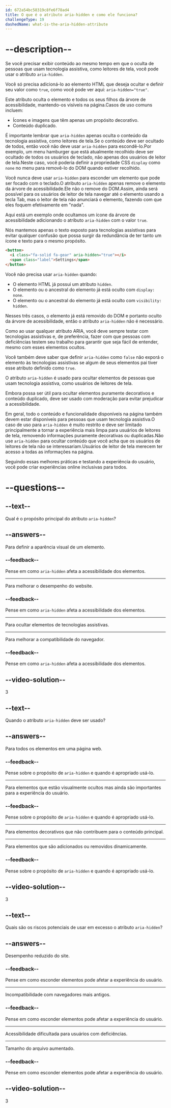 ```yaml
---
id: 672a54bc58319c8fe6f78ad4
title: O que é o atributo aria-hidden e como ele funciona?
challengeType: 19
dashedName: what-is-the-aria-hidden-attribute
---
```


# --description--

Se você precisar exibir conteúdo ao mesmo tempo em que o oculta de pessoas que usam tecnologia assistiva, como leitores de tela, você pode usar o atributo `aria-hidden`.

Você só precisa adicioná-lo ao elemento HTML que deseja ocultar e definir seu valor como `true`, como você pode ver aqui: `aria-hidden="true"`.

Este atributo oculta o elemento e todos os seus filhos da árvore de acessibilidade, mantendo-os visíveis na página.Casos de uso comuns incluem:

- Ícones e imagens que têm apenas um propósito decorativo.
- Conteúdo duplicado.

É importante lembrar que `aria-hidden` apenas oculta o conteúdo da tecnologia assistiva, como leitores de tela.Se o conteúdo deve ser ocultado de todos, então você não deve usar `aria-hidden` para escondê-lo.Por exemplo, um menu hamburger que está atualmente recolhido deve ser ocultado de todos os usuários de teclado, não apenas dos usuários de leitor de tela.Neste caso, você poderia definir a propriedade CSS `display` como `none` no menu para removê-lo do DOM quando estiver recolhido.

Você nunca deve usar `aria-hidden` para esconder um elemento que pode ser focado com o teclado.O atributo `aria-hidden` apenas remove o elemento da árvore de acessibilidade.Ele não o remove do DOM.Assim, ainda será possível para os usuários de leitor de tela navegar até o elemento usando a tecla Tab, mas o leitor de tela não anunciará o elemento, fazendo com que eles foquem efetivamente em "nada".

Aqui está um exemplo onde ocultamos um ícone da árvore de acessibilidade adicionando o atributo `aria-hidden` com o valor `true`.

Nós mantemos apenas o texto exposto para tecnologias assistivas para evitar qualquer confusão que possa surgir da redundância de ter tanto um ícone e texto para o mesmo propósito.

```html
<button>
  <i class="fa-solid fa-gear" aria-hidden="true"></i>
  <span class="label">Settings</span>
</button>
```

Você não precisa usar `aria-hidden` quando:

- O elemento HTML já possui um atributo `hidden`.
- O elemento ou o ancestral do elemento já está oculto com `display: none`.
- O elemento ou o ancestral do elemento já está oculto com `visibility: hidden`.

Nesses três casos, o elemento já está removido do DOM e portanto oculto da árvore de acessibilidade, então o atributo `aria-hidden` não é necessário.

Como ao usar qualquer atributo ARIA, você deve sempre testar com tecnologias assistivas e, de preferência, fazer com que pessoas com deficiências testem seu trabalho para garantir que seja fácil de entender, mesmo com esses elementos ocultos.

Você também deve saber que definir `aria-hidden` como `false` não exporá o elemento às tecnologias assistivas se algum de seus elementos pai tiver esse atributo definido como `true`.

O atributo `aria-hidden` é usado para ocultar elementos de pessoas que usam tecnologia assistiva, como usuários de leitores de tela.

Embora possa ser útil para ocultar elementos puramente decorativos e conteúdo duplicado, deve ser usado com moderação para evitar prejudicar a acessibilidade.

Em geral, todo o conteúdo e funcionalidade disponíveis na página também devem estar disponíveis para pessoas que usam tecnologia assistiva.O caso de uso para `aria-hidden` é muito restrito e deve ser limitado principalmente a tornar a experiência mais limpa para usuários de leitores de tela, removendo informações puramente decorativas ou duplicadas.Não use `aria-hidden` para ocultar conteúdo que você acha que os usuários de leitores de tela não se interessariam.Usuários de leitor de tela merecem ter acesso a todas as informações na página.

Seguindo essas melhores práticas e testando a experiência do usuário, você pode criar experiências online inclusivas para todos.

# --questions--

## --text--

Qual é o propósito principal do atributo `aria-hidden`?

## --answers--

Para definir a aparência visual de um elemento.

### --feedback--

Pense em como `aria-hidden` afeta a acessibilidade dos elementos.

---

Para melhorar o desempenho do website.

### --feedback--

Pense em como `aria-hidden` afeta a acessibilidade dos elementos.

---

Para ocultar elementos de tecnologias assistivas.

---

Para melhorar a compatibilidade do navegador.

### --feedback--

Pense em como `aria-hidden` afeta a acessibilidade dos elementos.

## --video-solution--

3

## --text--

Quando o atributo `aria-hidden` deve ser usado?

## --answers--

Para todos os elementos em uma página web.

### --feedback--

Pense sobre o propósito de `aria-hidden` e quando é apropriado usá-lo.

---

Para elementos que estão visualmente ocultos mas ainda são importantes para a experiência do usuário.

### --feedback--

Pense sobre o propósito de `aria-hidden` e quando é apropriado usá-lo.

---

Para elementos decorativos que não contribuem para o conteúdo principal.

---

Para elementos que são adicionados ou removidos dinamicamente.

### --feedback--

Pense sobre o propósito de `aria-hidden` e quando é apropriado usá-lo.

## --video-solution--

3

## --text--

Quais são os riscos potenciais de usar em excesso o atributo `aria-hidden`?

## --answers--

Desempenho reduzido do site.

### --feedback--

Pense em como esconder elementos pode afetar a experiência do usuário.

---

Incompatibilidade com navegadores mais antigos.

### --feedback--

Pense em como esconder elementos pode afetar a experiência do usuário.

---

Acessibilidade dificultada para usuários com deficiências.

---

Tamanho do arquivo aumentado.

### --feedback--

Pense em como esconder elementos pode afetar a experiência do usuário.

## --video-solution--

3
